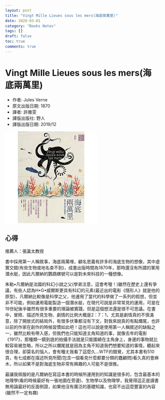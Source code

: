 ```yaml
---
layout: post
title: "Vingt Mille Lieues sous les mers(海底兩萬里)"
date: 2020-03-01
category: "Books Notes"
tags: []
draft: false
toc: true
comments: true
---
```


# Vingt Mille Lieues sous les mers(海底兩萬里)
* 作者: Jules Verne
* 原文出版日期: 1870
* 譯者: 許雅雯
* 譯版出版社: 野人
* 譯版出版日期: 2019/12

<img src="/assets/posts/海底兩萬里.jpg" alt="" width="300"/>
<!-- more -->

## 心得
推薦人：張瀛太教授

書中採用第一人稱敘事，海底兩萬哩，顧名思義有許多的海底生物的想像，其中虛實交錯(有些生物或地名查不到)，成書出版時間為1870年，那時還沒有所謂的軍用潛水艇，因此凡爾納的鸚鵡螺號可以是對未來科技的一種想像。

朱勒•凡爾納是法國的科幻小說之父(學弟注意，這會考喔！)雖然在歷史上還有爭議，有些人認為H•G•威爾斯更具有科幻的元素(最近出的電影《隱形人》就是他的原型)，凡爾納比較像是科學之父，他運用了當代的科學做了一系列的假想，但並非不可能，例如運用電能製造一個潛水艇，在現代可說是非常常見的運用，可是在19世紀後半雖然有很多重要的理論被實踐，但是這個想法還是很不可思議。在書中，冒險、描述所見生物、劇情的比例大概是2：7：1，尤其是劇情真的不慎滿意，除了開放式的結局外，有很多伏筆都沒有下文，對我來說真的有點爛尾，也許以前的作家在創作的時候習慣如此吧！這也可以說是使用第一人稱敘述的缺點之一，雖然比較有帶入感，但我們也只能知道主角知道的事，就像去年的電影《1917》，那種類一鏡到底的拍攝手法就是只能圍繞在主角身上，身邊的事物就比較容易被忽略，所以之所以爛尾就是因為主角不知道我們想要知道的事情，聽起來很合理，卻莫名的惱人，會有種ㄤ我看了這麼久…WTF的錯覺，尤其本書有510頁，有七成都在描述所見所聞(包含一個看見什麼都要分類的蠢顧問)看久真的會麻木，所以如果不是對海底生物非常有興趣的人可能不是很推。

最讓我佩服的是凡爾納在寫這本書的時候所運用到的知識是很多的，包含最基本的地理學(看的時候最好有一張地圖在旁邊)、生物學以及物理學，我覺得這正是讀書無用論最好的反面例證，如果他沒有廣泛的基礎知識，也寫不出這麼豐富的內容(雖然不一定有趣)